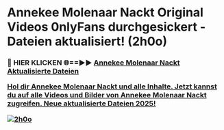 # Annekee Molenaar Nackt Original Videos 0nlyFans durchgesickert - Dateien aktualisiert! (2h0o)

<h3>🔴 HIER KLICKEN 🌐==►► <a href="https://tinyurl.com/h6vf6nb8" rel="nofollow">Annekee Molenaar Nackt Aktualisierte Dateien

Hol dir Annekee Molenaar Nackt und alle Inhalte. Jetzt kannst du auf alle Videos und Bilder von Annekee Molenaar Nackt zugreifen. Neue aktualisierte Dateien 2025!

[![2h0o](https://i.imgur.com/sD4kR3V.gif)](https://tinyurl.com/h6vf6nb8)
